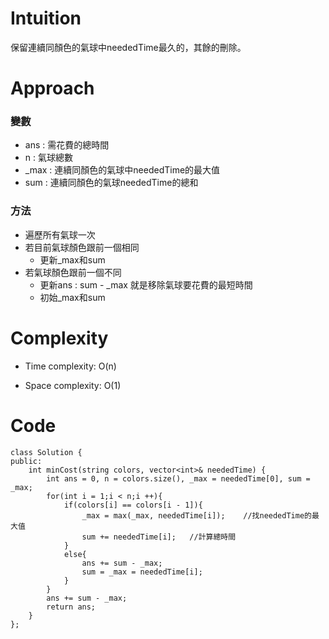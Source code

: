 # Intuition
<!-- Describe your first thoughts on how to solve this problem. -->
保留連續同顏色的氣球中neededTime最久的，其餘的刪除。
# Approach
<!-- Describe your approach to solving the problem. -->

### 變數
- ans : 需花費的總時間
- n : 氣球總數
- _max : 連續同顏色的氣球中neededTime的最大值
- sum : 連續同顏色的氣球neededTime的總和

### 方法
- 遍歷所有氣球一次
- 若目前氣球顏色跟前一個相同
    - 更新_max和sum
- 若氣球顏色跟前一個不同
    - 更新ans : sum - _max 就是移除氣球要花費的最短時間
    - 初始_max和sum

# Complexity
- Time complexity: O(n)
<!-- Add your time complexity here, e.g. $$O(n)$$ -->

- Space complexity: O(1)
<!-- Add your space complexity here, e.g. $$O(n)$$ -->

# Code
```
class Solution {
public:
    int minCost(string colors, vector<int>& neededTime) {
        int ans = 0, n = colors.size(), _max = neededTime[0], sum = _max;
        for(int i = 1;i < n;i ++){
            if(colors[i] == colors[i - 1]){
                _max = max(_max, neededTime[i]);    //找neededTime的最大值
                sum += neededTime[i];   //計算總時間
            }
            else{
                ans += sum - _max;
                sum = _max = neededTime[i];
            }
        }
        ans += sum - _max;
        return ans;
    }
};
```
